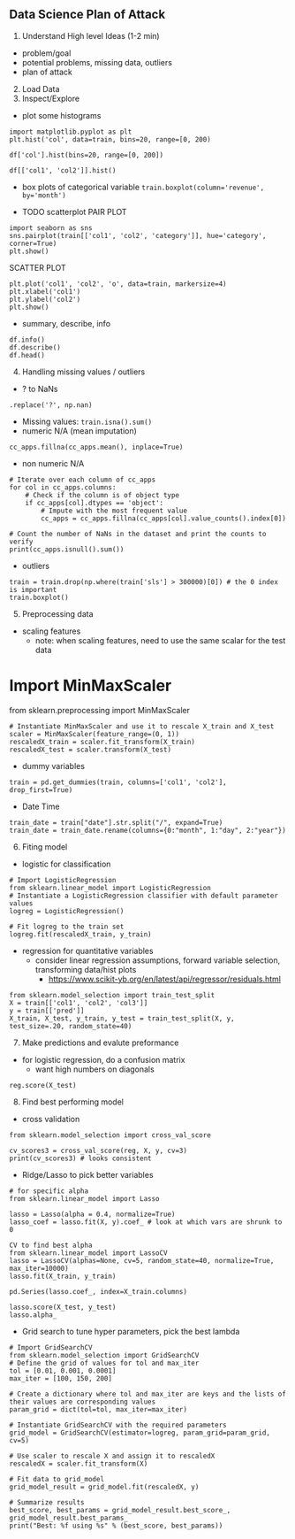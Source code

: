 ## Data Science Plan of Attack
1. Understand High level Ideas (1-2 min)
- problem/goal
- potential problems, missing data, outliers
- plan of attack



2. Load Data
3. Inspect/Explore
- plot some histograms 
```
import matplotlib.pyplot as plt
plt.hist('col', data=train, bins=20, range=[0, 200)

df['col'].hist(bins=20, range=[0, 200])

df[['col1', 'col2']].hist()
```
- box plots of categorical variable
```train.boxplot(column='revenue', by='month')```

- TODO scatterplot
PAIR PLOT
```
import seaborn as sns
sns.pairplot(train[['col1', 'col2', 'category']], hue='category', corner=True)
plt.show()
```

SCATTER PLOT
```
plt.plot('col1', 'col2', 'o', data=train, markersize=4)
plt.xlabel('col1')
plt.ylabel('col2')
plt.show()
```

- summary, describe, info

```
df.info()
df.describe()
df.head()
```

4. Handling missing values / outliers
- ? to NaNs
```
.replace('?', np.nan)
```
- Missing values: `train.isna().sum()`
- numeric N/A (mean imputation)
```
cc_apps.fillna(cc_apps.mean(), inplace=True) 
```
- non numeric N/A
```
# Iterate over each column of cc_apps
for col in cc_apps.columns:
    # Check if the column is of object type
    if cc_apps[col].dtypes == 'object':
        # Impute with the most frequent value
        cc_apps = cc_apps.fillna(cc_apps[col].value_counts().index[0])

# Count the number of NaNs in the dataset and print the counts to verify
print(cc_apps.isnull().sum())
```
- outliers
```
train = train.drop(np.where(train['sls'] > 300000)[0]) # the 0 index is important
train.boxplot()
```

5. Preprocessing data
- scaling features 
  - note: when scaling features, need to use the same scalar for the test data

# Import MinMaxScaler
from sklearn.preprocessing import MinMaxScaler
```
# Instantiate MinMaxScaler and use it to rescale X_train and X_test
scaler = MinMaxScaler(feature_range=(0, 1))
rescaledX_train = scaler.fit_transform(X_train)
rescaledX_test = scaler.transform(X_test)
```

- dummy variables
```
train = pd.get_dummies(train, columns=['col1', 'col2'], drop_first=True)
```

- Date Time
```
train_date = train["date"].str.split("/", expand=True)
train_date = train_date.rename(columns={0:"month", 1:"day", 2:"year"})
```

6. Fiting model
- logistic for classification
```
# Import LogisticRegression
from sklearn.linear_model import LogisticRegression
# Instantiate a LogisticRegression classifier with default parameter values
logreg = LogisticRegression()

# Fit logreg to the train set
logreg.fit(rescaledX_train, y_train)
```

- regression for quantitative variables
  - consider linear regression assumptions, forward variable selection, transforming data/hist plots
    - https://www.scikit-yb.org/en/latest/api/regressor/residuals.html
```
from sklearn.model_selection import train_test_split
X = train[['col1', 'col2', 'col3']]
y = train[['pred']]
X_train, X_test, y_train, y_test = train_test_split(X, y, test_size=.20, random_state=40)
```

7. Make predictions and evalute preformance
- for logistic regression, do a confusion matrix
  - want high numbers on diagonals
```
reg.score(X_test)
```
8. Find best performing model
- cross validation
```
from sklearn.model_selection import cross_val_score 

cv_scores3 = cross_val_score(reg, X, y, cv=3)
print(cv_scores3) # looks consistent
```

- Ridge/Lasso to pick better variables 
```
# for specific alpha
from sklearn.linear_model import Lasso

lasso = Lasso(alpha = 0.4, normalize=True)
lasso_coef = lasso.fit(X, y).coef_ # look at which vars are shrunk to 0
```

```
CV to find best alpha
from sklearn.linear_model import LassoCV
lasso = LassoCV(alphas=None, cv=5, random_state=40, normalize=True, max_iter=10000)
lasso.fit(X_train, y_train)

pd.Series(lasso.coef_, index=X_train.columns)

lasso.score(X_test, y_test)
lasso.alpha_
```

- Grid search to tune hyper parameters, pick the best lambda
```
# Import GridSearchCV
from sklearn.model_selection import GridSearchCV
# Define the grid of values for tol and max_iter
tol = [0.01, 0.001, 0.0001]
max_iter = [100, 150, 200]

# Create a dictionary where tol and max_iter are keys and the lists of their values are corresponding values
param_grid = dict(tol=tol, max_iter=max_iter)
```
```
# Instantiate GridSearchCV with the required parameters
grid_model = GridSearchCV(estimator=logreg, param_grid=param_grid, cv=5)

# Use scaler to rescale X and assign it to rescaledX
rescaledX = scaler.fit_transform(X)

# Fit data to grid_model
grid_model_result = grid_model.fit(rescaledX, y)

# Summarize results
best_score, best_params = grid_model_result.best_score_, grid_model_result.best_params_
print("Best: %f using %s" % (best_score, best_params))
```
